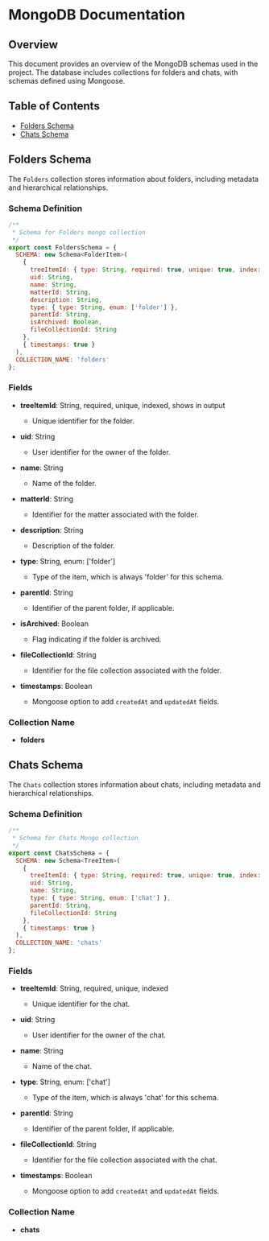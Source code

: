 # MongoDB Documentation

## Overview

This document provides an overview of the MongoDB schemas used in the project. The database includes collections for folders and chats, with schemas defined using Mongoose.

## Table of Contents

- [Folders Schema](#folders-schema)
- [Chats Schema](#chats-schema)

## Folders Schema

The `Folders` collection stores information about folders, including metadata and hierarchical relationships.

### Schema Definition

```js
/**
 * Schema for Folders mongo collection
 */
export const FoldersSchema = {
  SCHEMA: new Schema<FolderItem>(
    {
      treeItemId: { type: String, required: true, unique: true, index: true, show: true },
      uid: String,
      name: String,
      matterId: String,
      description: String,
      type: { type: String, enum: ['folder'] },
      parentId: String,
      isArchived: Boolean,
      fileCollectionId: String
    },
    { timestamps: true }
  ),
  COLLECTION_NAME: 'folders'
};
```

### Fields

- **treeItemId**: String, required, unique, indexed, shows in output
  - Unique identifier for the folder.

- **uid**: String
  - User identifier for the owner of the folder.

- **name**: String
  - Name of the folder.

- **matterId**: String
  - Identifier for the matter associated with the folder.

- **description**: String
  - Description of the folder.

- **type**: String, enum: ['folder']
  - Type of the item, which is always 'folder' for this schema.

- **parentId**: String
  - Identifier of the parent folder, if applicable.

- **isArchived**: Boolean
  - Flag indicating if the folder is archived.

- **fileCollectionId**: String
  - Identifier for the file collection associated with the folder.

- **timestamps**: Boolean
  - Mongoose option to add `createdAt` and `updatedAt` fields.

### Collection Name

- **folders**

## Chats Schema

The `Chats` collection stores information about chats, including metadata and hierarchical relationships.

### Schema Definition

```js
/**
 * Schema for Chats Mongo collection
 */
export const ChatsSchema = {
  SCHEMA: new Schema<TreeItem>(
    {
      treeItemId: { type: String, required: true, unique: true, index: true },
      uid: String,
      name: String,
      type: { type: String, enum: ['chat'] },
      parentId: String,
      fileCollectionId: String
    },
    { timestamps: true }
  ),
  COLLECTION_NAME: 'chats'
};
```

### Fields

- **treeItemId**: String, required, unique, indexed
  - Unique identifier for the chat.

- **uid**: String
  - User identifier for the owner of the chat.

- **name**: String
  - Name of the chat.

- **type**: String, enum: ['chat']
  - Type of the item, which is always 'chat' for this schema.

- **parentId**: String
  - Identifier of the parent folder, if applicable.

- **fileCollectionId**: String
  - Identifier for the file collection associated with the chat.

- **timestamps**: Boolean
  - Mongoose option to add `createdAt` and `updatedAt` fields.

### Collection Name

- **chats**
